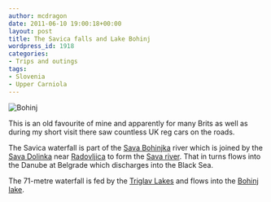 ```yaml
---
author: mcdragon
date: 2011-06-10 19:00:18+00:00
layout: post
title: The Savica falls and Lake Bohinj
wordpress_id: 1918
categories:
- Trips and outings
tags:
- Slovenia
- Upper Carniola
---
```


![Bohinj](https://img.mcdowell.si/2011/06/bohinj-1.jpg)

This is an old favourite of mine and apparently for many Brits as well as during my short visit there saw countless UK reg cars on the roads.

The Savica waterfall is part of the [Sava Bohinjka](https://en.wikipedia.org/wiki/Sava_Bohinjka) river which is joined by the [Sava Dolinka](https://en.wikipedia.org/wiki/Sava_Dolinka) near [Radovljica](https://en.wikipedia.org/wiki/Radovljica) to form the [Sava river](https://en.wikipedia.org/wiki/Sava). That in turns flows into the Danube at Belgrade which discharges into the Black Sea.

The 71-metre waterfall is fed by the [Triglav Lakes](https://en.wikipedia.org/wiki/Triglav_Lakes_Valley) and flows into the [Bohinj lake](https://en.wikipedia.org/wiki/Lake_Bohinj).

